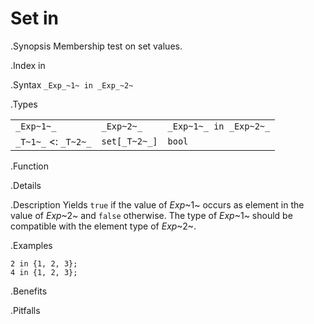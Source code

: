 # Set in

.Synopsis
Membership test on set values.

.Index
in

.Syntax
`_Exp_~1~ in _Exp_~2~`

.Types


|                      |                 |                         |
| --- | --- | --- |
| `_Exp~1~_`           |  `_Exp~2~_`     | `_Exp~1~_ in _Exp~2~_`  |
| `_T~1~_`  <: `_T~2~_` |  `set[_T~2~_]`  | `bool`                |


.Function

.Details

.Description
Yields `true` if the value of _Exp_~1~ occurs as element in the value of _Exp_~2~ and `false` otherwise. The type of _Exp_~1~ should be compatible with the element type of _Exp_~2~.

.Examples
```rascal-shell
2 in {1, 2, 3};
4 in {1, 2, 3};
```

.Benefits

.Pitfalls

